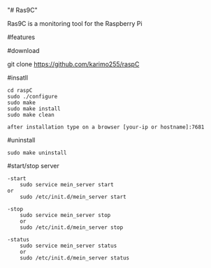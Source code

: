 "# Ras9C"

Ras9C is a monitoring tool for the Raspberry Pi

#features
	
	
#download

git clone https://github.com/karimo255/raspC

#insatll 

	cd raspC
	sudo ./configure
	sudo make
	sudo make install
	sudo make clean

	after installation type on a browser [your-ip or hostname]:7681 

#uninstall

	sudo make uninstall


#start/stop server

	-start
		sudo service mein_server start
	or
		sudo /etc/init.d/mein_server start

	-stop
        sudo service mein_server stop
        or
        sudo /etc/init.d/mein_server stop

	-status
        sudo service mein_server status
        or
        sudo /etc/init.d/mein_server status

